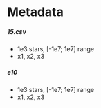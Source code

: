 # Metadata

##### 15.csv
- 1e3 stars, [-1e7; 1e7] range
- x1, x2, x3

##### e10
- 1e3 stars, [-1e7; 1e7] range
- x1, x2, x3
